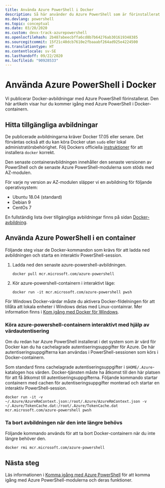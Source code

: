 ```yaml
---
title: Använda Azure PowerShell i Docker
description: Så här använder du Azure PowerShell som är förinstallerat i en Docker-avbildning.
ms.devlang: powershell
ms.topic: conceptual
ms.date: 03/20/2020
ms.custom: devx-track-azurepowershell
ms.openlocfilehash: 2b487abeecbffa6cd8b7b64276ab301619348385
ms.sourcegitcommit: 15f21c40dcb7610e2fbaaabf264ad925e4224500
ms.translationtype: HT
ms.contentlocale: sv-SE
ms.lasthandoff: 09/22/2020
ms.locfileid: "90928533"
---
```

# <a name="using-azure-powershell-in-docker"></a>Använda Azure PowerShell i Docker

Vi publicerar Docker-avbildningar med Azure PowerShell förinstallerat. Den här artikeln visar hur du kommer igång med Azure PowerShell i Docker-containern.

## <a name="finding-available-images"></a>Hitta tillgängliga avbildningar

De publicerade avbildningarna kräver Docker 17.05 eller senare. Det förväntas också att du kan köra Docker utan `sudo` eller lokal administratörsbehörighet. Följ Dockers officiella [instruktioner][install] för att installera `docker` korrekt.

Den senaste containeravbildningen innehåller den senaste versionen av PowerShell och de senaste Azure PowerShell-modulerna som stöds med AZ-modulen.

För varje ny version av AZ-modulen släpper vi en avbildning för följande operativsystem:

- Ubuntu 18.04 (standard)
- Debian 9
- CentOs 7

En fullständig lista över tillgängliga avbildningar finns på sidan [Docker-avbildning][az image].

## <a name="using-azure-powershell-in-a-container"></a>Använda Azure PowerShell i en container

Följande steg visar de Docker-kommandon som krävs för att ladda ned avbildningen och starta en interaktiv PowerShell-session.

1. Ladda ned den senaste azure-powershell-avbildningen.

   ```console
   docker pull mcr.microsoft.com/azure-powershell
   ```

1. Kör azure-powershell-containern i interaktivt läge:

   ```console
   docker run -it mcr.microsoft.com/azure-powershell pwsh
   ```

För Windows Docker-värdar måste du aktivera Docker-fildelningen för att tillåta att lokala enheter i Windows delas med Linux-containrar. Mer information finns i [Kom igång med Docker för Windows][file-sharing].

### <a name="run-the-azure-powershell-container-interactively-using-host-authentication"></a>Köra azure-powershell-containern interaktivt med hjälp av värdautentisering

Om du redan har Azure PowerShell installerat i det system som är värd för Docker kan du ha cachelagrade autentiseringsuppgifter för Azure. De här autentiseringsuppgifterna kan användas i PowerShell-sessionen som körs i Docker-containern.

Som standard finns cachelagrade autentiseringsuppgifter i `$HOME/.Azure`-katalogen hos värden. Docker-tjänsten måste ha åtkomst till den här platsen för att få åtkomst till autentiseringsuppgifterna. Följande kommando startar containern med cachen för autentiseringsuppgifter monterad och startar en interaktiv PowerShell-session.

```console
docker run -it -v ~/.Azure/AzureRmContext.json:/root/.Azure/AzureRmContext.json -v ~/.Azure/TokenCache.dat:/root/.Azure/TokenCache.dat mcr.microsoft.com/azure-powershell pwsh
```

### <a name="remove-the-image-when-no-longer-needed"></a>Ta bort avbildningen när den inte längre behövs

Följande kommando används för att ta bort Docker-containern när du inte längre behöver den.

```console
docker rmi mcr.microsoft.com/azure-powershell
```

## <a name="next-steps"></a>Nästa steg

Läs informationen i [Komma igång med Azure PowerShell](get-started-azureps.md) för att komma igång med Azure PowerShell-modulerna och deras funktioner.

<!-- link references -->
[install]: https://docs.docker.com/engine/installation/
[powershell image]: https://hub.docker.com/_/microsoft-powershell
[az image]: https://hub.docker.com/_/microsoft-azure-powershell
[file-sharing]: https://docs.docker.com/docker-for-windows/#file-sharing
